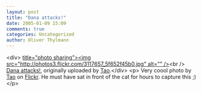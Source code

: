 ```yaml
---
layout: post
title: "Dana attacks!"
date: 2005-01-09 15:09
comments: true
categories: Uncategorized
author: Oliver Thylmann
---
```



&lt;div&gt;	[ title=&quot;photo sharing&quot;&gt;&lt;img src=&quot;http://photos3.flickr.com/3117657_5f652f45b0.jpg&quot; alt=&quot;&quot; /&gt;](http://www.flickr.com/photos/taospace/3117657/)&lt;br /&gt;	[Dana attacks!](http://www.flickr.com/photos/taospace/3117657/), originally uploaded by [Tao](http://www.flickr.com/people/taospace/).&lt;/div&gt;				&lt;p&gt;	Very coool photo by [Tao](http://www.flickr.com/photos/taospace/) on [Flickr](http://www.flickr.com/). He must have sat in front of the cat for hours to capture this ;)&lt;/p&gt;

